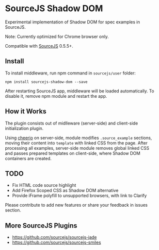 # SourceJS Shadow DOM

Experimental implementation of Shadow DOM for spec examples in SourceJS.

Note: Currently optimized for Chrome browser only.

Compatible with [SourceJS](http://sourcejs.com) 0.5.5+.

## Install

To install middleware, run npm command in `sourcejs/user` folder:

```
npm install sourcejs-shadow-dom --save
```

After restarting SourceJS app, middleware will be loaded automatically. To disable it, remove npm module and restart the app.

## How it Works

The plugin consists out of midlleware (server-side) and client-side initialization plugin.

Using [cheerio](https://github.com/cheeriojs/cheerio) on server-side, module modifies `.source_example` sections, moving their content into `template` with linked CSS from the page. After processing all examples, server-side module removes global linked CSS and passes prepared templates on client-side, where Shadow DOM containers are created.

## TODO

* Fix HTML code source highlight
* Add Firefox Scoped CSS as Shadow DOM alternative
* Provide iFrame polyfill to unsupported browsers, with link to Clarify

Please contribute to add new features or share your feedback in issues section.

## More SourceJS Plugins

* https://github.com/sourcejs/sourcejs-jade
* https://github.com/sourcejs/sourcejs-smiles
